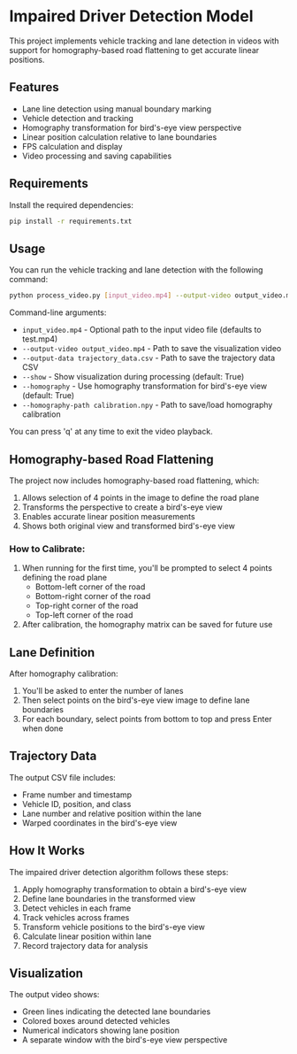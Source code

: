 # Impaired Driver Detection Model

This project implements vehicle tracking and lane detection in videos with support for homography-based road flattening to get accurate linear positions.

## Features

- Lane line detection using manual boundary marking
- Vehicle detection and tracking
- Homography transformation for bird's-eye view perspective
- Linear position calculation relative to lane boundaries
- FPS calculation and display
- Video processing and saving capabilities

## Requirements

Install the required dependencies:

```bash
pip install -r requirements.txt
```

## Usage

You can run the vehicle tracking and lane detection with the following command:

```bash
python process_video.py [input_video.mp4] --output-video output_video.mp4 --output-data trajectory_data.csv --homography --homography-path calibration.npy
```

Command-line arguments:
- `input_video.mp4` - Optional path to the input video file (defaults to test.mp4)
- `--output-video output_video.mp4` - Path to save the visualization video
- `--output-data trajectory_data.csv` - Path to save the trajectory data CSV
- `--show` - Show visualization during processing (default: True)
- `--homography` - Use homography transformation for bird's-eye view (default: True)
- `--homography-path calibration.npy` - Path to save/load homography calibration

You can press 'q' at any time to exit the video playback.

## Homography-based Road Flattening

The project now includes homography-based road flattening, which:
1. Allows selection of 4 points in the image to define the road plane
2. Transforms the perspective to create a bird's-eye view
3. Enables accurate linear position measurements
4. Shows both original view and transformed bird's-eye view

### How to Calibrate:
1. When running for the first time, you'll be prompted to select 4 points defining the road plane
   - Bottom-left corner of the road
   - Bottom-right corner of the road
   - Top-right corner of the road
   - Top-left corner of the road
2. After calibration, the homography matrix can be saved for future use

## Lane Definition

After homography calibration:
1. You'll be asked to enter the number of lanes
2. Then select points on the bird's-eye view image to define lane boundaries
3. For each boundary, select points from bottom to top and press Enter when done

## Trajectory Data

The output CSV file includes:
- Frame number and timestamp
- Vehicle ID, position, and class
- Lane number and relative position within the lane
- Warped coordinates in the bird's-eye view

## How It Works

The impaired driver detection algorithm follows these steps:

1. Apply homography transformation to obtain a bird's-eye view
2. Define lane boundaries in the transformed view
3. Detect vehicles in each frame
4. Track vehicles across frames
5. Transform vehicle positions to the bird's-eye view
6. Calculate linear position within lane
7. Record trajectory data for analysis

## Visualization

The output video shows:
- Green lines indicating the detected lane boundaries
- Colored boxes around detected vehicles
- Numerical indicators showing lane position
- A separate window with the bird's-eye view perspective 